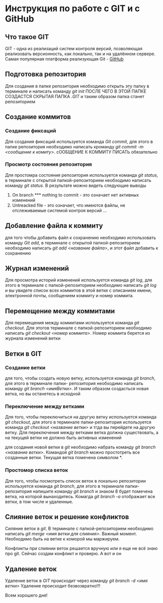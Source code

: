 # Инструкция по работе с GIT и с GitHub

## Что такое GIT
GIT - одна из реализаций систем контроля версий, позволяющая реализовать версионность, как локально, так и на удалённом сервере. Самая популярная платформа реализующая Git - [GitHub](https://github.com)

## Подготовка репозитория
Для создания в папке репозитория необходимо открыть эту папку в терминале и написать команду *git init* ПОСЛЕ ЧЕГО В ЭТОЙ ПАПКЕ СОЗДАСТСЯ СКРЫТАЯ ПАПКА *.GIT* и таким образом папка станет репозиторием

## Создание коммитов

### Создание фиксаций
Для создания фиксаций используется команда *Git commit*, для этого в папке репозитория необходимо написать кроманду *git commit -m <сообщение к комиту>*. сООБЩЕНИЕ К КОММИТУ ПИСАТЬ обязательно

### Просмотр состояния репозитория
Для простомра состояния репозитория используется команда *git status*, в терминале с открытой папкой-репозиторием необходимо написать команду *git status*. В результате можно видеть следующие выводы
1. On branch *** nothing to commit - это означает нет активных изменений 
2. Untreacked file - это означает, что имеются файлы, не отслеживаемые системой контроя версий
...

## Добавление файла к коммиту
для того чтобы добавить файл к сохранению необходимо использовать команду *Git add*, в терминале с открытой папкой-репозиторием необходимо написать *git add <название файла>*, и этот файл добавить к сохранению

## Журнал изменений
Для просмотра историй изменений используется команда *git log*, для этого в терминале с папкой-репозиторием необходимо написать *git log* и вы увидете список всех коммитов в этой ветке с описанием имени, электронной почты, сообщением коммиту и номер коммита.

## Перемещение между коммитами
Для перемещения между коммитами используется команда *git checkout*. Для этогов терминале с папкой-репозиторием необходимо написать *git checkout <номер коммита>*. Номер коммита берется из журнала изменений ветки

## Ветки в GIT
### Создание ветки
для того, чтобы создать новую ветку, используется команда *git branch*, для этого в терминале папки- репозитория необходимо написать команду *git branch <имяВетки>*. И таким образом создасться новая ветка, но вы останетесь в исходной 

### Переключение между ветками
Для того, чтобы переключиться на другую ветку используется команда *git checkout*, для этого в терминале папки-репозитория используется команда *git checkout <название ветки>* и тгда вы перейдете на другую ветку. Для переключения между ветками ветка должна существовать, а на текущей ветки не должно быть активных изменений

для создания новой ветки в *git* необходимо набрать команду *git branch <название ветки>*. Командой *git branch* можно простотреть все созданные ветки. Текущая ветка помечена символом *.

### Простомор списка веток
Для того, чтобы посмотреть список веток в локально репозитории используется команда *git branch*, для этого в терминале папки-репозитория напишите команду *git branch* и знаком 8 будет помечена ветка, на которой вынаходитесь. Комагда *git branch -а* отображает все ветки, в том числе и удаленные.

## Слияние веток и решение конфликтов
Силяние веток в *git*. В терминале с папкой-репозиторием необходимо написать *git merge <имя ветки для слияния>*. Важный момент. Необходимо быть на ветке к коморой мы маржируем. 

Конфликты при слиянии веток решается вручную или я еще не всё знаю про git. Сейчас создам конфликт и проверю. А вот и он

## Удаление веток
Удаление веток в *GIT* происходит через команду *git branch -d <имя ветки>*
Удаление происходит безвозвратно!!! 


Всем хорошего дня!
